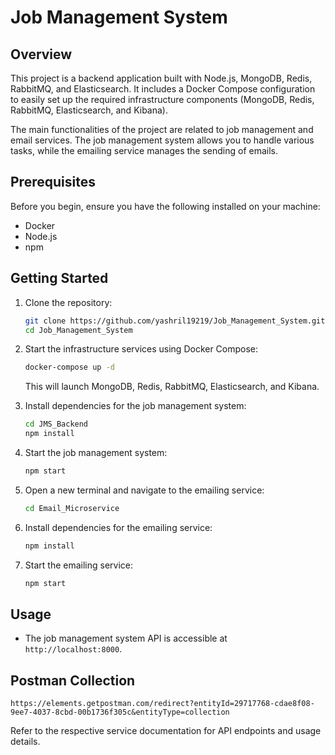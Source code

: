 # Job Management System

## Overview

This project is a backend application built with Node.js, MongoDB, Redis, RabbitMQ, and Elasticsearch. It includes a Docker Compose configuration to easily set up the required infrastructure components (MongoDB, Redis, RabbitMQ, Elasticsearch, and Kibana).

The main functionalities of the project are related to job management and email services. The job management system allows you to handle various tasks, while the emailing service manages the sending of emails.

## Prerequisites

Before you begin, ensure you have the following installed on your machine:

- Docker
- Node.js
- npm

## Getting Started

1. Clone the repository:

    ```bash
    git clone https://github.com/yashril19219/Job_Management_System.git
    cd Job_Management_System
    ```

2. Start the infrastructure services using Docker Compose:

    ```bash
    docker-compose up -d
    ```

   This will launch MongoDB, Redis, RabbitMQ, Elasticsearch, and Kibana.

3. Install dependencies for the job management system:

    ```bash
    cd JMS_Backend
    npm install
    ```

4. Start the job management system:

    ```bash
    npm start
    ```

5. Open a new terminal and navigate to the emailing service:

    ```bash
    cd Email_Microservice
    ```

6. Install dependencies for the emailing service:

    ```bash
    npm install
    ```

7. Start the emailing service:

    ```bash
    npm start
    ```

## Usage

- The job management system API is accessible at `http://localhost:8000`.


## Postman Collection
    https://elements.getpostman.com/redirect?entityId=29717768-cdae8f08-9ee7-4037-8cbd-00b1736f305c&entityType=collection



Refer to the respective service documentation for API endpoints and usage details.


